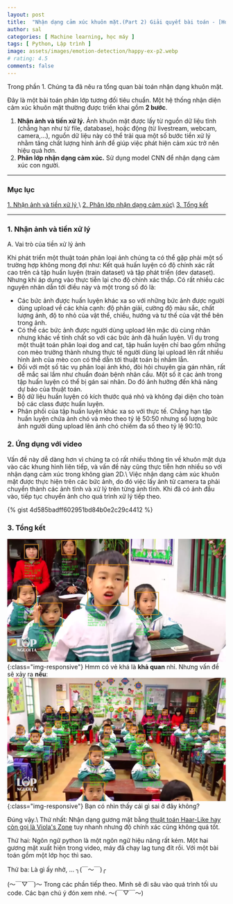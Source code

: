 ```yaml
---
layout: post
title:  "Nhận dạng cảm xúc khuôn mặt.(Part 2) Giải quyết bài toán - [Học máy]"
author: sal
categories: [ Machine learning, học máy ]
tags: [ Python, Lập trình ]
image: assets/images/emotion-detection/happy-ex-p2.webp
# rating: 4.5
comments: false
---
```


<!-- > Chúng ta là những gì mà chúng ta ăn vào.  -->
Trong phần 1. Chúng ta đã nêu ra tổng quan bài toán nhận dạng khuôn mặt.

Đây là một bài toán phân lớp tương đối tiêu chuẩn. Một hệ thống nhận diện cảm xúc khuôn mặt thường được triển khai gồm **2 bước**.
1. **Nhận ảnh và tiền xử lý.** Ảnh khuôn mặt được lấy từ nguồn dữ liệu tĩnh (chẳng hạn như từ file, database), hoặc động (từ livestream, webcam, camera,…), nguồn dữ liệu này có thể trải qua một số bước tiền xử lý nhằm tăng chất lượng hình ảnh để giúp việc phát hiện cảm xúc trở nên hiệu quả hơn.
2. **Phân lớp nhận dạng cảm xúc.** Sử dụng model CNN để nhận dạng cảm xúc con người.

---
### Mục lục
[1. Nhận ảnh và tiền xử lý ](#nhandanganh)\\
[2. Phân lớp nhận dạng cảm xúc](#phanlopcamxuc)\\
[3. Tổng kết ](#tongket)

---

<a name="nhandanganh"></a>
### 1. Nhận ảnh và tiền xử lý

A. Vai trò của tiền xử lý ảnh

Khi phát triển một thuật toán phân loại ảnh chúng ta có thể gặp phải một số trường hợp không mong đợi như: Kết quả huấn luyện có độ chính xác rất cao trên cả tập huấn luyện (train dataset) và tập phát triển (dev dataset). Nhưng khi áp dụng vào thực tiễn lại cho độ chính xác thấp. Có rất nhiều các nguyên nhân dẫn tới điều này và một trong số đó là:
* Các bức ảnh được huấn luyện khác xa so với những bức ảnh được người dùng upload về các khía cạnh: độ phân giải, cường độ màu sắc, chất lượng ảnh, độ to nhỏ của vật thể, chiều, hướng và tư thế của vật thể bên trong ảnh.
* Có thể các bức ảnh được người dùng upload lên mặc dù cùng nhãn nhưng khác về tính chất so với các bức ảnh đã huấn luyện. Ví dụ trong một thuật toán phân loại dog and cat, tập huấn luyện chỉ bao gồm những con mèo trưởng thành nhưng thực tế người dùng lại upload lên rất nhiều hình ảnh của mèo con có thể dẫn tới thuật toán bị nhầm lẫn.
* Đối với một số tác vụ phân loại ảnh khó, đòi hỏi chuyên gia gán nhãn, rất dễ mắc sai lầm như chuẩn đoán bệnh nhãn cầu. Một số ít các ảnh trong tập huấn luyện có thể bị gán sai nhãn. Do đó ảnh hưởng đến khả năng dự báo của thuật toán.
* Bộ dữ liệu huấn luyện có kích thước quá nhỏ và không đại diện cho toàn bộ các class được huấn luyện.
* Phân phối của tập huấn luyện khác xa so với thực tế. Chẳng hạn tập huấn luyện chứa ảnh chó và mèo theo tỷ lệ 50:50 nhưng số lượng bức ảnh người dùng upload lên ảnh chó chiếm đa số theo tỷ lệ 90:10.

<a name="phanlopcamxuc"></a>
### 2. Ứng dụng với video
Vấn đề này dễ dàng hơn vì chúng ta có rất nhiều thông tin về khuôn mặt
dựa vào các khung hình liên tiếp, và vấn đề này cũng thực tiễn hơn nhiều so
với nhận dạng cảm xúc trong không gian 2D.\\
Việc nhận dạng cảm xúc khuôn mặt được thực hiện trên các bức ảnh, do
đó việc lấy ảnh từ camera ta phải chuyển thành các ảnh tĩnh và xử lý trên
từng ảnh tĩnh. Khi đã có ảnh đầu vào, tiếp tục chuyển ảnh cho quá trình xử
lý tiếp theo.

{% gist 4d585badff602951bd84b0e2c29c4412 %}

<a name="tongket"></a>
### 3. Tổng kết

![image](/assets/images/emotion-detection/result-one.webp){:class="img-responsive"}
Hmm có vẻ khá là **khả quan** nhỉ. Nhưng vấn đề sẽ xảy ra **nếu**:
![image](/assets/images/emotion-detection/result-two.webp){:class="img-responsive"}
Bạn có nhìn thấy cái gì sai ở đây không?

Đúng vậy.\\
Thứ nhất: Nhận dạng gương mặt bằng [thuật toán Haar-Like hay còn gọi là Viola's Zone](https://viblo.asia/p/tim-hieu-ve-phuong-phap-nhan-dien-khuon-mat-cua-violas-john-ByEZkNVyKQ0) tuy nhanh nhưng độ chính xác cũng không quá tốt.

Thứ hai: Ngôn ngữ python là một ngôn ngữ hiệu năng rất kém. Một hai gương mặt xuất hiện trong video, máy đã chạy lag tung đít rồi. Với một bài toán gồm một lớp học thì sao.

Thứ  ba: Là gì ấy nhở, ... ╮(￣～￣)╭

(〜￣▽￣)〜 Trong các phần tiếp theo. Mình sẽ đi sâu vào quá trình tối ưu code. Các bạn chú ý đón xem nhé. 〜(￣▽￣〜)
